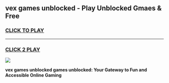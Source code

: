 
## vex games unblocked - Play Unblocked Gmaes & Free
<h3>
<a href="https://news.freeplayer.one?title=vex_games_unblocked&ref=16F">CLICK TO PLAY</a></h3>
<hr>

<h3>
<a href="https://news.freeplayer.one?title=vex_games_unblocked&ref=16F">CLICK 2 PLAY</a>
  
</h3>

<a href="https://news.freeplayer.one?title=vex_games_unblocked&ref=16F/"><img src="https://clearcache.store/games.png"></a>


**vex games unblocked games unblocked: Your Gateway to Fun and Accessible Online Gaming**
